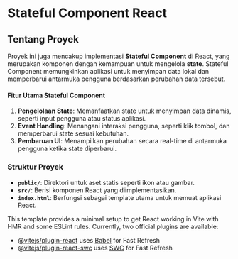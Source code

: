 # Stateful Component React

## Tentang Proyek

Proyek ini juga mencakup implementasi **Stateful Component** di React, yang merupakan komponen dengan kemampuan untuk mengelola **state**. Stateful Component memungkinkan aplikasi untuk menyimpan data lokal dan memperbarui antarmuka pengguna berdasarkan perubahan data tersebut.

#### Fitur Utama Stateful Component
1. **Pengelolaan State**: Memanfaatkan state untuk menyimpan data dinamis, seperti input pengguna atau status aplikasi.
2. **Event Handling**: Menangani interaksi pengguna, seperti klik tombol, dan memperbarui state sesuai kebutuhan.
3. **Pembaruan UI**: Menampilkan perubahan secara real-time di antarmuka pengguna ketika state diperbarui.

### Struktur Proyek
- **`public/`**: Direktori untuk aset statis seperti ikon atau gambar.
- **`src/`**: Berisi komponen React yang diimplementasikan.
- **`index.html`**: Berfungsi sebagai template utama untuk memuat aplikasi React.

This template provides a minimal setup to get React working in Vite with HMR and some ESLint rules.
Currently, two official plugins are available:

- [@vitejs/plugin-react](https://github.com/vitejs/vite-plugin-react/blob/main/packages/plugin-react/README.md) uses [Babel](https://babeljs.io/) for Fast Refresh
- [@vitejs/plugin-react-swc](https://github.com/vitejs/vite-plugin-react-swc) uses [SWC](https://swc.rs/) for Fast Refresh
